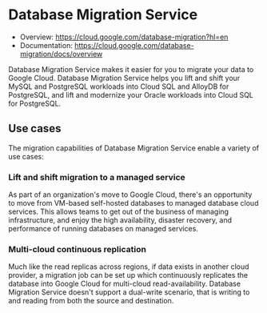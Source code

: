 # Database Migration Service

- Overview: https://cloud.google.com/database-migration?hl=en
- Documentation: https://cloud.google.com/database-migration/docs/overview

Database Migration Service makes it easier for you to migrate your data to Google Cloud. Database Migration Service helps you lift and shift your MySQL and PostgreSQL workloads into Cloud SQL and AlloyDB for PostgreSQL, and lift and modernize your Oracle workloads into Cloud SQL for PostgreSQL.


## Use cases
The migration capabilities of Database Migration Service enable a variety of use cases:

### Lift and shift migration to a managed service
As part of an organization's move to Google Cloud, there's an opportunity to move from VM-based self-hosted databases to managed database cloud services. This allows teams to get out of the business of managing infrastructure, and enjoy the high availability, disaster recovery, and performance of running databases on managed services.

### Multi-cloud continuous replication
Much like the read replicas across regions, if data exists in another cloud provider, a migration job can be set up which continuously replicates the database into Google Cloud for multi-cloud read-availability. Database Migration Service doesn't support a dual-write scenario, that is writing to and reading from both the source and destination.
